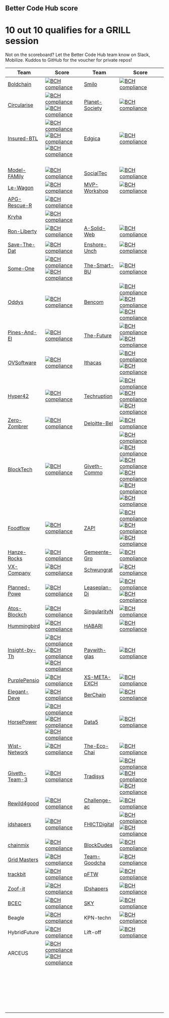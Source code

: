 
## Better Code Hub score


# 10 out 10 qualifies for a GRILL session

Not on the scoreboard? Let the Better Code Hub team know on Slack, Mobilize. Kuddos to GitHub for the voucher for private repos!


| Team  | Score   | Team  | Score  |
|---|---|---|---|
| [Boldchain](https://github.com/odysseyhack/boldchain)  | [![BCH compliance](https://bettercodehub.com/edge/badge/odysseyhack/boldchain?branch=master&token=9331611c04403356ed42406f84d8d5e5d7d67500)](https://bettercodehub.com/)  | [Smilo](https://github.com/odysseyhack/smilo)  | [![BCH compliance](https://bettercodehub.com/edge/badge/odysseyhack/smilo?branch=develop)](https://bettercodehub.com/)  |
| [Circularise](https://github.com/odysseyhack/circularise)  | [![BCH compliance](https://bettercodehub.com/edge/badge/odysseyhack/circularise?branch=master&token=75802c74c6d7d22a794eeee346fd4032815d33d2)](https://bettercodehub.com/) [![BCH compliance](https://bettercodehub.com/edge/badge/odysseyhack/circularise-dashboard?branch=master&token=a17aeeea68a427f63136cd3c7144af9b88bfd8a8)](https://bettercodehub.com/) | [Planet-Society](https://github.com/odysseyhack/planet-society)   | [![BCH compliance](https://bettercodehub.com/edge/badge/odysseyhack/planet-society?branch=master&token=889ad2fb3af539130e7bbb7c51d82b4e4774373a)](https://bettercodehub.com/)   |
| [Insured-BTL](https://github.com/odysseyhack/insured-by-theledger-be) | [![BCH compliance](https://bettercodehub.com/edge/badge/odysseyhack/insured-by-theledger-network?branch=master&token=a04d698265100e979c85aa4eae2166ae2241fc2b)](https://bettercodehub.com/) [![BCH compliance](https://bettercodehub.com/edge/badge/odysseyhack/insured-by-theledger-be?branch=master&token=8ad6c4d64e4252799c59ce139049731c527c53fb)](https://bettercodehub.com/) [![BCH compliance](https://bettercodehub.com/edge/badge/odysseyhack/insured-by-theledger-fe?branch=master&token=b79fddbc43e634508df5ba449bce175c0b9ac453)](https://bettercodehub.com/) | [Edgica](https://github.com/odysseyhack/edgica) | [![BCH compliance](https://bettercodehub.com/edge/badge/odysseyhack/edgica?branch=master&token=b43e2357e1913abd05d20dcb3d8ed2f49ec8ff4a)](https://bettercodehub.com/)  |
|   |   |   |   |
|   |   |   |   |
|   |   |   |   |
|   |   |   |   |
| [Model-FAMily](https://github.com/odysseyhack/model-family)  | [![BCH compliance](https://bettercodehub.com/edge/badge/odysseyhack/model-family?branch=master&token=a77f363aa30093f2f8886bb2533f1bf580b950ea)](https://bettercodehub.com/)  | [SocialTec](https://github.com/odysseyhack/socialtec)  |  [![BCH compliance](https://bettercodehub.com/edge/badge/odysseyhack/socialtec?branch=master&token=514eec658dfd1d81bb3fb9f4433957e78fb398db)](https://bettercodehub.com/)  |
| [Le-Wagon](https://github.com/odysseyhack/le-wagon) | [![BCH compliance](https://bettercodehub.com/edge/badge/odysseyhack/le-wagon?branch=master&token=5aefc783eae308dd3ded740caee4bc6d245df40b)](https://bettercodehub.com/)  | [MVP-Workshop](https://github.com/odysseyhack/mvp-workshop) | [![BCH compliance](https://bettercodehub.com/edge/badge/odysseyhack/mvp-workshop?branch=master&token=56a4cb8b656597520c9d3fed9e42e08f8475c438)](https://bettercodehub.com/) |
| [APG-Rescue-R](https://github.com/odysseyhack/apg-rescue-rangers) | [![BCH compliance](https://bettercodehub.com/edge/badge/odysseyhack/apg-rescue-rangers?branch=master&token=79de89d34552faffb9f5b0c2fa4420d9e76d85c8)](https://bettercodehub.com/)  |   |  | 
| [Kryha](https://github.com/odysseyhack/kryha)  | [![BCH compliance](https://bettercodehub.com/edge/badge/odysseyhack/kryha?branch=master&token=1cee981850fb03b095cba418c3ff3c55ac7a35fd)](https://bettercodehub.com/)  |  |  |
| [Ron-Liberty](https://github.com/odysseyhack/ron-liberty-and-the-pillaristas)  | [![BCH compliance](https://bettercodehub.com/edge/badge/odysseyhack/ron-liberty-and-the-pillaristas?branch=develop&token=69a29bbebd5d668dcad6ba4b9bc14197f21bf3ef)](https://bettercodehub.com/) | [A-Solid-Web](https://github.com/odysseyhack/a-solid-web)  |  [![BCH compliance](https://bettercodehub.com/edge/badge/odysseyhack/a-solid-web?branch=master&token=81fb0c64398ace0823100b22567948f6f37b46f2)](https://bettercodehub.com/) |
|   |   |   |   |
| [Save-The-Dat](https://github.com/odysseyhack/save-the-data)  | [![BCH compliance](https://bettercodehub.com/edge/badge/odysseyhack/save-the-data?branch=master&token=ac802395b2caf097d106ad9a0c00ecc455fc4a36)](https://bettercodehub.com/)  | [Enshore-Unch](https://github.com/odysseyhack/enshore_unchained)  |  [![BCH compliance](https://bettercodehub.com/edge/badge/odysseyhack/enshore_unchained?branch=master&token=9eec034c4e19655259a88382a988b6e8daba0e27)](https://bettercodehub.com/) |
| [Some-One](https://github.com/odysseyhack/some-one-backend)  | [![BCH compliance](https://bettercodehub.com/edge/badge/odysseyhack/some-one-backend?branch=master&token=5f3452ee87e348095de62548cdc7dc3197819eef)](https://bettercodehub.com/) [![BCH compliance](https://bettercodehub.com/edge/badge/odysseyhack/some-one-frontend?branch=master&token=570b3c7f40cb2cc5665deac7de75d04f87aa2033)](https://bettercodehub.com/) | [The-Smart-BU](https://github.com/odysseyhack/the-smart-buidlings)  | [![BCH compliance](https://bettercodehub.com/edge/badge/odysseyhack/the-smart-buidlings?branch=master&token=e18391e84875396654f7633ed262bc9f822b15f2)](https://bettercodehub.com/)  |
| [Oddys](https://github.com/odysseyhack/oddys)  | [![BCH compliance](https://bettercodehub.com/edge/badge/odysseyhack/oddys?branch=master&token=cefd1da75a3f33befe24c392df6237edc4492180)](https://bettercodehub.com/)  | [Bencom](https://github.com/odysseyhack/bencom)  | [![BCH compliance](https://bettercodehub.com/edge/badge/odysseyhack/bencom?branch=master&token=16165e45b7ac6eba72f54481f11edd7930f72083)](https://bettercodehub.com/) [![BCH compliance](https://bettercodehub.com/edge/badge/odysseyhack/benchain.community.web?branch=master&token=ba0a7e4751ebbd7c71436a9b46871222183ca48f)](https://bettercodehub.com/) [![BCH compliance](https://bettercodehub.com/edge/badge/odysseyhack/benchain.web?branch=master&token=839e861c13dd4905c11a51c77fa3beba2d1afdd6)](https://bettercodehub.com/)  |
| [Pines-And-El](https://github.com/odysseyhack/pines-and-electronics)  | [![BCH compliance](https://bettercodehub.com/edge/badge/odysseyhack/pines-and-electronics?branch=master&token=e919c0b6d18efd1833762ac70b6d6aded0c16f57)](https://bettercodehub.com/)  |  [The-Future](https://github.com/odysseyhack/future-firefighters-app)  | [![BCH compliance](https://bettercodehub.com/edge/badge/odysseyhack/future-firefighters-app?branch=master&token=18417a8a732d8b50323036839a6def7d303938e7)](https://bettercodehub.com/) [![BCH compliance](https://bettercodehub.com/edge/badge/odysseyhack/future-firefighters-ds?branch=master&token=bc576155366af56021a299f0cdb18a3f4242e6fd)](https://bettercodehub.com/) |
| [OVSoftware](https://github.com/odysseyhack/ovsoftware) | [![BCH compliance](https://bettercodehub.com/edge/badge/odysseyhack/ovsoftware?branch=master&token=6fdea1a370e60cf9215c6f0c5b2069be3a0906ef)](https://bettercodehub.com/)  | [Ithacas](https://github.com/odysseyhack/ithacas-face-recognition-service)  | [![BCH compliance](https://bettercodehub.com/edge/badge/odysseyhack/ithacas-face-recognition-service?branch=master&token=7b86f81aafe9d35f7fa45a65d08e7fea075229a4)](https://bettercodehub.com/) [![BCH compliance](https://bettercodehub.com/edge/badge/odysseyhack/ithacas?branch=master&token=db449e987bf89b34cada234cfa25a29570ba1870)](https://bettercodehub.com/) |
|  [Hyper42](https://github.com/odysseyhack/hyper42) | [![BCH compliance](https://bettercodehub.com/edge/badge/EBPI/Hyper42-Hackathon2019?branch=master)](https://bettercodehub.com/) |  [Techruption](https://github.com/odysseyhack/techruption-multi-party-all-night-brainstorming-repo) |  [![BCH compliance](https://bettercodehub.com/edge/badge/odysseyhack/techruption-multi-party-all-night-brainstorming-repo?branch=master&token=ab99412ad2b83e540b39b36b0d3131b49f4143f1)](https://bettercodehub.com/) [![BCH compliance](https://bettercodehub.com/edge/badge/odysseyhack/mpan-compute-initiator?branch=master&token=49674a3aaffa4b409598933b261ca5332ebef4f1)](https://bettercodehub.com/) [![BCH compliance](https://bettercodehub.com/edge/badge/odysseyhack/techruption-multi-party-all-night?branch=master&token=be035a58782c091159e21039e65e79d21da7a02a)](https://bettercodehub.com/)|
|  [Zero-Zombrer](https://github.com/odysseyhack/zero-zombrero) |  [![BCH compliance](https://bettercodehub.com/edge/badge/odysseyhack/zero-zombrero?branch=master&token=6ada7f163c7c8187cb0fb053075133ef64bdd4b9)](https://bettercodehub.com/) | [Deloitte-Bel](https://github.com/odysseyhack/deloitte-belgium)  |  [![BCH compliance](https://bettercodehub.com/edge/badge/odysseyhack/deloitte-belgium?branch=master&token=8ea0e487a777f63ff2766f92714c20667bd5f92b)](https://bettercodehub.com/) |
| [BlockTech](https://github.com/odysseyhack/blocktech)  | [![BCH compliance](https://bettercodehub.com/edge/badge/odysseyhack/blocktech?branch=master&token=a6be588955eb62ffece2f739bedf9d831408d705)](https://bettercodehub.com/)  | [Giveth-Commo](https://github.com/odysseyhack/giveth-commons-abc-lib)  |  [![BCH compliance](https://bettercodehub.com/edge/badge/odysseyhack/giveth-commons-abc-lib?branch=master)](https://bettercodehub.com/) [![BCH compliance](https://bettercodehub.com/edge/badge/odysseyhack/giveth-commons-stack?branch=master)](https://bettercodehub.com/)[![BCH compliance](https://bettercodehub.com/edge/badge/odysseyhack/giveth-commons-abc-contracts?branch=master)](https://bettercodehub.com/)[![BCH compliance](https://bettercodehub.com/edge/badge/odysseyhack/giveth-commons-abc-app?branch=master)](https://bettercodehub.com/)[![BCH compliance](https://bettercodehub.com/edge/badge/odysseyhack/giveth-commons-components?branch=master)](https://bettercodehub.com/)[![BCH compliance](https://bettercodehub.com/edge/badge/odysseyhack/giveth-commons-mv-app?branch=master)](https://bettercodehub.com/)|
| [Foodflow](https://github.com/odysseyhack/foodflow)  |  [![BCH compliance](https://bettercodehub.com/edge/badge/odysseyhack/foodflow?branch=master&token=b236d86339f2b9bec4ecb3ebc37d9fa969094988)](https://bettercodehub.com/) | [ZAP!](https://github.com/odysseyhack/Zap-UI)  | [![BCH compliance](https://bettercodehub.com/edge/badge/odysseyhack/Zap-UI?branch=master&token=7fae75735c82de8e1b8ace4cd3b2dcfbc42aceb2)](https://bettercodehub.com/) [![BCH compliance](https://bettercodehub.com/edge/badge/odysseyhack/zap?branch=master&token=9e73cf53392e31204f47283b3b089962256df79c)](https://bettercodehub.com/) [![BCH compliance](https://bettercodehub.com/edge/badge/odysseyhack/Zap-dashboard?branch=master&token=8e9d5e2ace0a06e30e5cd6b7f4668d7564960750)](https://bettercodehub.com/) |
| [Hanze-Rocks](https://github.com/odysseyhack/hanze-rocks)  |  [![BCH compliance](https://bettercodehub.com/edge/badge/odysseyhack/hanze-rocks?branch=master&token=21e49684d42f8ef77c3da6a02ef5474915ffcd6d)](https://bettercodehub.com/) | [Gemeente-Gro](https://github.com/odysseyhack/gemeente-groningen)  | [![BCH compliance](https://bettercodehub.com/edge/badge/odysseyhack/gemeente-groningen?branch=master&token=88e39e51f6ea97e4184931d6e978d58be2576884)](https://bettercodehub.com/)  |
| [VX-Company](https://github.com/odysseyhack/vx-company)  |  [![BCH compliance](https://bettercodehub.com/edge/badge/odysseyhack/vx-company?branch=master&token=89e39beaa9484ae23fbc30cbfe8b46f99a979bab)](https://bettercodehub.com/) | [Schwungrat](https://github.com/odysseyhack/schwungrat)  | [![BCH compliance](https://bettercodehub.com/edge/badge/odysseyhack/schwungrat?branch=master&token=e6fe4ad346c2f207c9b5db185cc6330ae0dd00e2)](https://bettercodehub.com/)  |
| [Planned-Powe](https://github.com/odysseyhack/planned-power)  |  [![BCH compliance](https://bettercodehub.com/edge/badge/odysseyhack/planned-power?branch=master&token=23c1399ae947fec0b9143cdadeeeef9a33742f5d)](https://bettercodehub.com/) | [Leaseplan-Di](https://github.com/odysseyhack/leaseplan-digital)  | [![BCH compliance](https://bettercodehub.com/edge/badge/odysseyhack/leaseplan-digital?branch=master&token=0faf564bc227f0fc635b7db27c19380afaed1219)](https://bettercodehub.com/) [![BCH compliance](https://bettercodehub.com/edge/badge/odysseyhack/leaseplan-digital-transaction-server?branch=master&token=34ecc9b482145dd399d7bc22a6c6c793f3573bf4)](https://bettercodehub.com/) |
| [Atos-Blockch](https://github.com/odysseyhack/atos-blockchain-factory)  | [![BCH compliance](https://bettercodehub.com/edge/badge/odysseyhack/atos-blockchain-factory?branch=master&token=39e4f67c89088f37acfe33001204d85ed1735d13)](https://bettercodehub.com/)  | [SingularityN](https://github.com/odysseyhack/singularitynet)  | [![BCH compliance](https://bettercodehub.com/edge/badge/odysseyhack/singularitynet?branch=master&token=830230b9ebb7156485181347ea001189aec47aed)](https://bettercodehub.com/)  |
| [Hummingbird](https://github.com/odysseyhack/hummingbird)  | [![BCH compliance](https://bettercodehub.com/edge/badge/odysseyhack/hummingbird?branch=develop&token=57aec9a930c23efac1d869a6b4203aab3d8e2de1)](https://bettercodehub.com/)  | [HABARI](https://github.com/odysseyhack/habari)  | [![BCH compliance](https://bettercodehub.com/edge/badge/odysseyhack/habari?branch=master&token=0d41f94e275467d5d9562c12e04d53b9001af5c6)](https://bettercodehub.com/)  |
| [Insight-by-Th](https://github.com/odysseyhack/insight-by-TheLedger-fe)  |  [![BCH compliance](https://bettercodehub.com/edge/badge/odysseyhack/insight-by-TheLedger-be?branch=master&token=ef0a61a3591104771d070cbeb270608edef54ec4)](https://bettercodehub.com/) [![BCH compliance](https://bettercodehub.com/edge/badge/odysseyhack/insight-by-TheLedger-fe?branch=master&token=697b0be9b8c38f21dd6b42c786352239615c1831)](https://bettercodehub.com/) [![BCH compliance](https://bettercodehub.com/edge/badge/odysseyhack/insight-by-TheLedger-HF?branch=master&token=41cb04d703ed7ae1919c632dbc5c41c86f9ab283)](https://bettercodehub.com/) | [Paywith-glas](https://github.com/odysseyhack/paywith.glass)  | [![BCH compliance](https://bettercodehub.com/edge/badge/odysseyhack/paywith.glass?branch=master&token=abfee2a276fabc827279c719f54108ee612162fe)](https://bettercodehub.com/)  |
| [PurplePensio](https://github.com/odysseyhack/purplepension)  | [![BCH compliance](https://bettercodehub.com/edge/badge/odysseyhack/purplepension?branch=master&token=4337bdc3943f142e378cda4a539ace3c16a3a730)](https://bettercodehub.com/) | [XS-META-EXCH](https://github.com/odysseyhack/xs-meta-exchange)  | [![BCH compliance](https://bettercodehub.com/edge/badge/odysseyhack/xs-meta-exchange?branch=master&token=f965b53c75eee7752d4b3a18c51a881d5ced1186)](https://bettercodehub.com/)  |
| [Elegant-Deve](https://github.com/odysseyhack/elegant-development)  | [![BCH compliance](https://bettercodehub.com/edge/badge/odysseyhack/elegant-development?branch=master&token=5b46e2643a3b5625d11a3dd5ff5776e56bae514c)](https://bettercodehub.com/)  | [BerChain](https://github.com/odysseyhack/berchain)  | [![BCH compliance](https://bettercodehub.com/edge/badge/odysseyhack/berchain?branch=master&token=47c5434aff4ecb0d6f65d12780f589e50a07692b)](https://bettercodehub.com/)  |
| [HorsePower](https://github.com/odysseyhack/horsepower_forecasting)  | [![BCH compliance](https://bettercodehub.com/edge/badge/odysseyhack/horsepower-community-app?branch=master&token=15bd3a5a7c733a02cf09c6c4306322cb4f4c67d8)](https://bettercodehub.com/) [![BCH compliance](https://bettercodehub.com/edge/badge/odysseyhack/horsepower-community-backend?branch=master&token=e3d71f5530d80a9c8e116e9b5e8f3510058b8364)](https://bettercodehub.com/) [![BCH compliance](https://bettercodehub.com/edge/badge/odysseyhack/horsepower_forecasting?branch=master&token=6eb7e4ab548f896e52a3d57767fffb0d8fc49b13)](https://bettercodehub.com/)  | [Data5](https://github.com/odysseyhack/data5)  |  [![BCH compliance](https://bettercodehub.com/edge/badge/odysseyhack/data5?branch=master&token=64bb688e2592c4fd2ef40e1a9ec4180d2a9082df)](https://bettercodehub.com/) |
| [Wist-Network](https://github.com/odysseyhack/wist-network)  | [![BCH compliance](https://bettercodehub.com/edge/badge/odysseyhack/wist-network?branch=master&token=4304a270423d28a47c778f8dfa6181669d834f8f)](https://bettercodehub.com/)  | [The-Eco-Chai](https://github.com/odysseyhack/the-eco-chain-app)  | [![BCH compliance](https://bettercodehub.com/edge/badge/odysseyhack/the-eco-chain?branch=master&token=4cc75b2922b34b0376e5862bba7df513cfa50c47)](https://bettercodehub.com/)  |
| [Giveth-Team-3](https://github.com/odysseyhack/giveth-team-3-morpheus-proposal-engine)  | [![BCH compliance](https://bettercodehub.com/edge/badge/odysseyhack/giveth-team-3-morpheus-proposal-engine?branch=master&token=eefc2f307c17c4de9b440bb2f6ba6e1cc9c6e3df)](https://bettercodehub.com/)  | [Tradisys](https://github.com/odysseyhack/tradisys-apg-s2w-web) |  [![BCH compliance](https://bettercodehub.com/edge/badge/odysseyhack/tradisys-node?branch=version-0.16.3-rsa)](https://bettercodehub.com/) [![BCH compliance](https://bettercodehub.com/edge/badge/odysseyhack/tradisys-apg-s2w?branch=master)](https://bettercodehub.com/) [![BCH compliance](https://bettercodehub.com/edge/badge/odysseyhack/tradisys-apg-s2w-web?branch=master)](https://bettercodehub.com/) |
| [Rewild4good](https://github.com/orgs/odysseyhack/teams/rewild4good) | [![BCH compliance](https://bettercodehub.com/edge/badge/odysseyhack/zero-zombrero?branch=master&token=6ada7f163c7c8187cb0fb053075133ef64bdd4b9)](https://bettercodehub.com/) | [Challenge-ac](https://github.com/odysseyhack/challenge-accepted) | [![BCH compliance](https://bettercodehub.com/edge/badge/odysseyhack/challenge-accepted?branch=master&token=8dc57b7c064d6a3815f4c2c7e11da3fa3174576c)](https://bettercodehub.com/) |
| [idshapers](https://github.com/odysseyhack/idshapers) |  [![BCH compliance](https://bettercodehub.com/edge/badge/odysseyhack/idshapers?branch=master&token=af656f5a0898fd7449571b51ed28933fa9cacf56)](https://bettercodehub.com/) | [FHICTDigital](https://github.com/odysseyhack/fhictdigital) | [![BCH compliance](https://bettercodehub.com/edge/badge/odysseyhack/fhictdigital?branch=master&token=51449d357421395a795d4993fb57ab379d86d8e4)](https://bettercodehub.com/) [![BCH compliance](https://bettercodehub.com/edge/badge/odysseyhack/fhictdigital-frontend?branch=master&token=91be343a14d733299e9e029bab94364103aa1c18)](https://bettercodehub.com/) |
| [chainmix](https://github.com/orgs/odysseyhack/teams/chainmix)  | [![BCH compliance](https://bettercodehub.com/edge/badge/odysseyhack/chainmix?branch=master)](https://bettercodehub.com/) | [BlockDudes](https://github.com/orgs/odysseyhack/teams/blockdudes) | [![BCH compliance](https://bettercodehub.com/edge/badge/odysseyhack/blockdudes?branch=master&token=76fb020fb5d71d2171a8d2c0e4ca2662fc948a07)](https://bettercodehub.com/) |
| [Grid Masters](https://github.com/orgs/odysseyhack/teams/grid-masters) | [![BCH compliance](https://bettercodehub.com/edge/badge/odysseyhack/grid-masters?branch=master&token=79dad38771e97c4ee7ebc072103232299bf1d931)](https://bettercodehub.com/) | [Team-Goodcha](https://github.com/orgs/odysseyhack/teams/team-goodchain) | [![BCH compliance](https://bettercodehub.com/edge/badge/odysseyhack/team-goodchain?branch=master&token=6310f45fb95bf1fe01cbd31b61f0398bcf666cba)](https://bettercodehub.com/) |
| [trackbit](https://github.com/orgs/odysseyhack/teams/trackbit) | [![BCH compliance](https://bettercodehub.com/edge/badge/odysseyhack/trackbit?branch=master&token=b4a054ae097aecf7077a098b459e2dc32b0b3f20)](https://bettercodehub.com/) | [pFTW](https://github.com/orgs/odysseyhack/teams/pftw) | [![BCH compliance](https://bettercodehub.com/edge/badge/odysseyhack/pftw?branch=master&token=dacec470201efe4ca64bcfbeaebb632e8d83b2ff)](https://bettercodehub.com/) |
| [Zoof-it](https://github.com/orgs/odysseyhack/teams/zoof-it) | [![BCH compliance](https://bettercodehub.com/edge/badge/odysseyhack/zoof-it?branch=master&token=50644e012ba41a31b281298cff637db44a0f2b5e)](https://bettercodehub.com/) |  [IDshapers](https://github.com/orgs/odysseyhack/teams/idshapers) | [![BCH compliance](https://bettercodehub.com/edge/badge/odysseyhack/idshapers?branch=master&token=af656f5a0898fd7449571b51ed28933fa9cacf56)](https://bettercodehub.com/)  |
|  [BCEC](https://github.com/odysseyhack/bcec-team-b) |  [![BCH compliance](https://bettercodehub.com/edge/badge/odysseyhack/bcec-team-b?branch=master&token=6438a6a7c503f6a73143271b77a6ce33410d6a82)](https://bettercodehub.com/) | [SKY](https://github.com/odysseyhack/sky) | [![BCH compliance](https://bettercodehub.com/edge/badge/odysseyhack/sky?branch=master&token=1fd5a0420a8a9081ddb9edf0ea006d1ff47ac476)](https://bettercodehub.com/)  |
| Beagle  | [![BCH compliance](https://bettercodehub.com/edge/badge/odysseyhack/Beagles?branch=master&token=e2535b057f965aace83673ef5637ba64c455a865)](https://bettercodehub.com/)  | KPN-techn | [![BCH compliance](https://bettercodehub.com/edge/badge/odysseyhack/kpn-technium?branch=master&token=6e3a8390b1942eed3ad52e1c13bae63ceb0935ca)](https://bettercodehub.com/)  |
| HybridFuture  | [![BCH compliance](https://bettercodehub.com/edge/badge/odysseyhack/HybridFuture?branch=master)](https://bettercodehub.com/)  | Lift-off  | [![BCH compliance](https://bettercodehub.com/edge/badge/odysseyhack/lift-off?branch=master&token=8b8dd20cfb2b7ed1aa4632c64fa31a19956cde74)](https://bettercodehub.com/)  |
| ARCEUS |[![BCH compliance](https://bettercodehub.com/edge/badge/odysseyhack/Arceus?branch=master)](https://bettercodehub.com/) [![BCH compliance](https://bettercodehub.com/edge/badge/odysseyhack/arceus-jaavtm?branch=master&token=a76609f65cb7381a5befceda4d14941baccf1956)](https://bettercodehub.com/)  |   |   |
|   |   |   |   |
|   |   |   |   |
|   |   |   |   |
|   |   |   |   |
|   |   |   |   |
|   |   |   |   |
|   |   |   |   |
|   |   |   |   |
|   |   |   |   |
|   |   |   |   |
|   |   |   |   |
|   |   |   |   |
|   |   |   |   |
|   |   |   |   |
|   |   |   |   |
|   |   |   |   |
|   |   |   |   |
|   |   |   |   |
|   |   |   |   |
|   |   |   |   |
|   |   |   |   |
|   |   |   |   |
|   |   |   |   |
|   |   |   |   |
